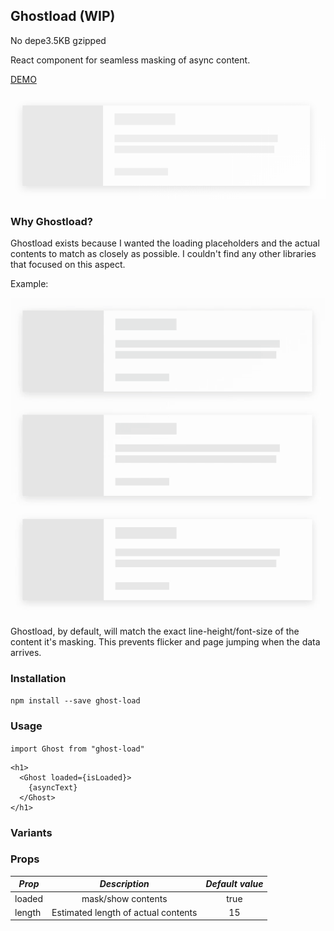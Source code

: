 ## Ghostload (WIP)

No depe3.5KB gzipped

React component for seamless masking of async content.

[DEMO](https://whatthefoo.github.io/ghostload/)

![Demo ](https://raw.githubusercontent.com/whatthefoo/ghostload/master/example.png)

### Why Ghostload?

Ghostload exists because I wanted the loading placeholders and the actual contents to match as closely as possible. I couldn't find any other libraries that focused on this aspect.

Example:

![Example ](https://raw.githubusercontent.com/whatthefoo/ghostload/master/demo.gif)

Ghostload, by default, will match the exact line-height/font-size of the content it's masking. This prevents flicker and page jumping when the data arrives.

### Installation

`npm install --save ghost-load`

### Usage

`import Ghost from "ghost-load"`

```
<h1>
  <Ghost loaded={isLoaded}>
    {asyncText}
  </Ghost>
</h1>
```

### Variants

### Props

| _Prop_ |            _Description_            | _Default value_ |
| ------ | :---------------------------------: | :-------------: |
| loaded |         mask/show contents          |      true       |
| length | Estimated length of actual contents |       15        |
